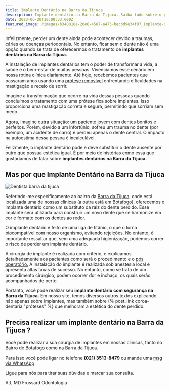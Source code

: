 ```yaml
---
title: Implante Dentário na Barra da Tijuca
description: Implante dentário na Barra da Tijuca. Saiba tudo sobre o procedimento e volte a mastigar e sorrir com segurança.
date: 2023-06-20T10:00:33.000Z
featured_image: /images/b340818e-20e6-4587-a475-becbd9e34f97_Implante-dentário-RJ-1.jpg
---
```


Infelizmente, perder um dente ainda pode acontecer devido a traumas, cáries ou doenças periodontais. No entanto, ficar sem o dente não é uma opção quando se trata de oferecermos o tratamento de **implantes dentários na Barra da Tijuca.**

A instalação de implantes dentários tem o poder de transformar a vida, a saúde e o bem-estar de muitas pessoas. Vivenciamos esse cenário em nossa rotina clínica diariamente. Até hoje, recebemos pacientes que passaram anos usando uma [prótese removível](https://mdfrossard.com.br/e-possivel-ter-uma-dentadura-fixa/) enfrentando dificuldades na mastigação e receio de sorrir.

Imagine a transformação que ocorre na vida dessas pessoas quando concluímos o tratamento com uma prótese fixa sobre implantes. Isso proporciona uma mastigação correta e segura, permitindo que sorriam sem medo.

Agora, imagine outra situação: um paciente jovem com dentes bonitos e perfeitos. Porém, devido a um infortúnio, sofreu um trauma no dente (por exemplo, um acidente de carro) e perdeu apenas o dente central. O impacto na autoestima dessa pessoa é incalculável.

Felizmente, o implante dentário pode e deve substituir o dente ausente por outro que possua estética igual. É por meio de histórias como essa que gostaríamos de falar sobre **implantes dentários na Barra da Tijuca.**

## Mas por que Implante Dentário na Barra da Tijuca

![Dentista barra da tijuca ](/images/76345c37-98a0-457b-a71c-4dd16603ca51_Dentista-barra-da-tijuca-4-1024x682.jpg) 

Referindo-me especificamente ao bairro da [Barra da Tijuca](https://mdfrossard.com.br/dentista-barra-da-tijuca/), onde está localizada uma de nossas clínicas (a outra está em [Botafogo](https://mdfrossard.com.br/dentista-em-botafogo/)), oferecemos o implante dentário como um substituto da raiz do dente perdido. Esse implante será utilizada para construir um novo dente que se harmonize em cor e formato com os dentes ao redor.

O implante dentário é feito de uma liga de titânio, o que o torna biocompatível com nosso organismo, evitando rejeições. No entanto, é importante ressaltar que, sem uma adequada higienização, podemos correr o risco de perder um implante dentário.

A cirurgia de implante é realizada com critério, e explicamos detalhadamente aos pacientes como será o procedimento e o [pós operatório.](https://mdfrossard.com.br/extracao-de-dente/) A instalação do implante é realizada sob anestesia local e apresenta altas taxas de sucesso. No entanto, como se trata de um procedimento cirúrgico, podem ocorrer dor e inchaço, os quais serão acompanhados de perto.

Portanto, você pode realizar seu **implante dentário com segurança na Barra da Tijuca.** Em nosso site, temos diversos outros textos explicando não apenas sobre implantes, mas também sobre {% post_link coroa-dentaria "próteses" %} que melhoram a estética do dente perdido.

## Precisa realizar um implante dentário na Barra da Tijuca ?

Você pode realizar a sua cirurgia de implantes em nossas clínicas, tanto no Bairro de Botafogo como na Barra da Tijuca. 

Para isso você pode ligar no telefone **(021) 3513-8479** ou mande uma [msg via WhatsApp](https://api.whatsapp.com/send?phone=55021976637803)

Ligue para nós para tirar suas dúvidas e marcar sua consulta. 

Att, MD Frossard Odontologia
